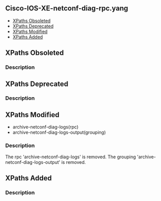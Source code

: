 ## Cisco-IOS-XE-netconf-diag-rpc.yang


- [XPaths Obsoleted](#xpaths-obsoleted)
- [XPaths Deprecated](#xpaths-deprecated)
- [XPaths Modified](#xpaths-modified)
- [XPaths Added](#xpaths-added)

## XPaths Obsoleted

### Description

## XPaths Deprecated

### Description

## XPaths Modified

- archive-netconf-diag-logs(rpc)
- archive-netconf-diag-logs-output(grouping)

### Description

The rpc 'archive-netconf-diag-logs' is removed.
The grouping 'archive-netconf-diag-logs-output' is removed.

## XPaths Added

### Description
